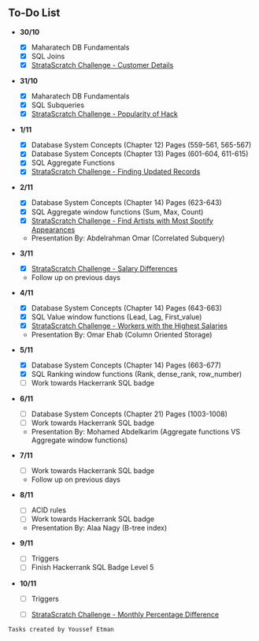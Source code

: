## To-Do List

- **30/10**
    - [x] Maharatech DB Fundamentals
    - [x] SQL Joins
    - [x] [StrataScratch Challenge - Customer Details](https://platform.stratascratch.com/coding/9891-customer-details?code_type=1)

- **31/10**
    - [x] Maharatech DB Fundamentals
    - [x] SQL Subqueries
    - [x] [StrataScratch Challenge - Popularity of Hack](https://platform.stratascratch.com/coding/10061-popularity-of-hack?code_type=1)

- **1/11**
    - [x] Database System Concepts (Chapter 12) Pages (559-561, 565-567)
    - [x] Database System Concepts (Chapter 13) Pages (601-604, 611-615)
    - [x] SQL Aggregate Functions
    - [x] [StrataScratch Challenge - Finding Updated Records](https://platform.stratascratch.com/coding/10299-finding-updated-records)

- **2/11**
    - [x] Database System Concepts (Chapter 14) Pages (623-643)
    - [x] SQL Aggregate window functions (Sum, Max, Count)
    - [x] [StrataScratch Challenge - Find Artists with Most Spotify Appearances](https://platform.stratascratch.com/coding/9992-find-artists-that-have-been-on-spotify-the-most-number-of-times?code_type=1)
    - Presentation By: Abdelrahman Omar (Correlated Subquery)

- **3/11**
    - [x] [StrataScratch Challenge - Salary Differences](https://platform.stratascratch.com/coding/10308-salaries-differences?code_type=1)
    - Follow up on previous days

- **4/11**
    - [x] Database System Concepts (Chapter 14) Pages (643-663)
    - [x] SQL Value window functions (Lead, Lag, First_value)
    - [x] [StrataScratch Challenge - Workers with the Highest Salaries](https://platform.stratascratch.com/coding/10353-workers-with-the-highest-salaries)
    - Presentation By: Omar Ehab (Column Oriented Storage)

- **5/11**
    - [x] Database System Concepts (Chapter 14) Pages (663-677)
    - [x] SQL Ranking window functions (Rank, dense_rank, row_number)
    - [ ] Work towards Hackerrank SQL badge

- **6/11**
    - [ ] Database System Concepts (Chapter 21) Pages (1003-1008)
    - [ ] Work towards Hackerrank SQL badge
    - Presentation By: Mohamed Abdelkarim (Aggregate functions VS Aggregate window functions)

- **7/11**
    - [ ] Work towards Hackerrank SQL badge
    - Follow up on previous days

- **8/11**
    - [ ] ACID rules
    - [ ] Work towards Hackerrank SQL badge
    - Presentation By: Alaa Nagy (B-tree index)

- **9/11**
    - [ ] Triggers
    - [ ] Finish Hackerrank SQL Badge Level 5

- **10/11**
    - [ ] Triggers
    - [ ] [StrataScratch Challenge - Monthly Percentage Difference](https://platform.stratascratch.com/coding/10319-monthly-percentage-difference?code_type=1)


```
Tasks created by Youssef Etman
```